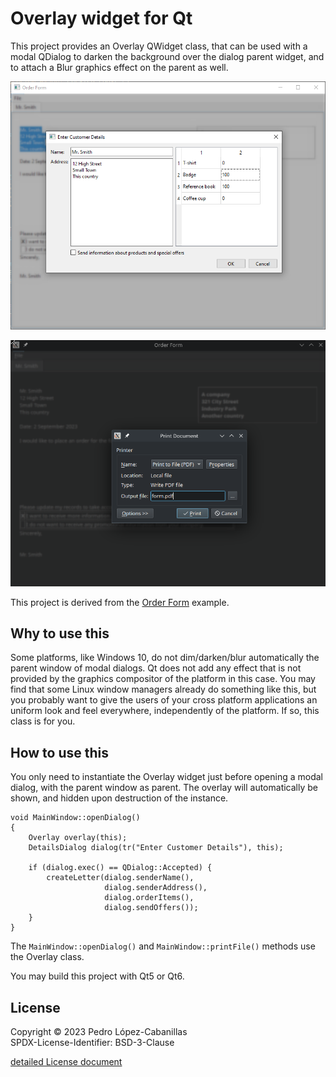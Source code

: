 ﻿# Overlay widget for Qt

This project provides an Overlay QWidget class, that can be used with a modal QDialog to darken the background over the dialog parent widget, and to attach a Blur graphics effect on the parent as well.

![Screenshot on Windows 10](screenshot_windows.png)

![Screenshot on Linux with dark theme](screenshot_linux_dark.png)

This project is derived from the [Order Form](https://doc.qt.io/qt-6/qtwidgets-richtext-orderform-example.html) example.

## Why to use this

Some platforms, like Windows 10, do not dim/darken/blur automatically the parent window of modal dialogs. Qt does not add any effect that is not provided by the graphics compositor of the platform in this case. You may find that some Linux window managers already do something like this, but you probably want to give the users of your cross platform applications an uniform look and feel everywhere, independently of the platform. If so, this class is for you.

## How to use this

You only need to instantiate the Overlay widget just before opening a modal dialog, with the parent window as parent. The overlay will automatically be shown, and hidden upon destruction of the instance.

    void MainWindow::openDialog()
    {
        Overlay overlay(this);
        DetailsDialog dialog(tr("Enter Customer Details"), this);
    
        if (dialog.exec() == QDialog::Accepted) {
            createLetter(dialog.senderName(),
                         dialog.senderAddress(),
                         dialog.orderItems(),
                         dialog.sendOffers());
        }
    }

The `MainWindow::openDialog()` and `MainWindow::printFile()` methods use the Overlay class.

You may build this project with Qt5 or Qt6.

## License

Copyright © 2023 Pedro López-Cabanillas  
SPDX-License-Identifier: BSD-3-Clause

[detailed License document](LICENSE)
